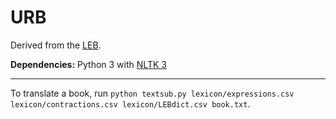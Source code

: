 URB
===

Derived from the [LEB](http://lexhamenglishbible.com/).

**Dependencies:** Python 3 with [NLTK 3](https://www.nltk.org/)

---

To translate a book, run `python textsub.py lexicon/expressions.csv
lexicon/contractions.csv lexicon/LEBdict.csv book.txt`.
